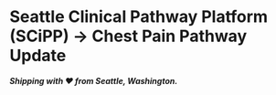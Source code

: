 # Seattle Clinical Pathway Platform (SCiPP) &rarr; Chest Pain Pathway Update
_**Shipping with ❤️ from Seattle, Washington.**_
